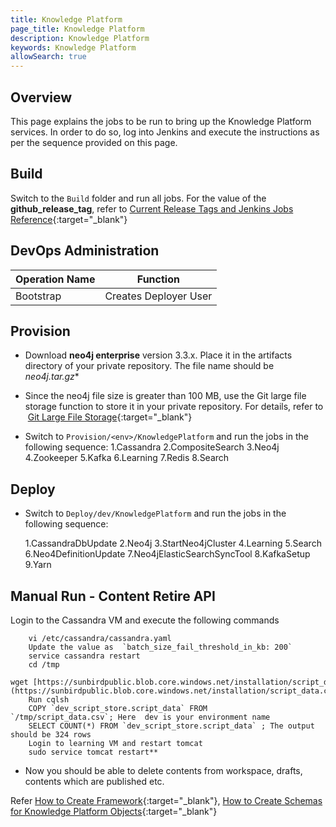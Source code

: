 ```yaml
---
title: Knowledge Platform
page_title: Knowledge Platform
description: Knowledge Platform
keywords: Knowledge Platform
allowSearch: true
--- 
```


## Overview
This page explains the jobs to be run to bring up the Knowledge Platform services. In order to do so, log into Jenkins and execute the instructions as per the sequence provided on this page.

## Build

Switch to the `Build` folder and run all jobs. For the value of the **github_release_tag**, refer to [Current Release Tags and Jenkins Jobs Reference](/developer-docs/server-installation/current_release_tags_n_jenkins_jobs){:target="_blank"}

## DevOps Administration

| Operation Name | Function              |
| -------------- | --------------------- |
| Bootstrap      | Creates Deployer User |

## Provision

*   Download **neo4j enterprise** version 3.3.x. Place it in the artifacts directory of your private repository. The file name should be **neo4j*.tar.gz**
*   Since the neo4j file size is greater than 100 MB, use the Git large file storage function to store it in your private repository. For details, refer to  [Git Large File Storage](https://git-lfs.github.com/){:target="_blank"}

*   Switch to `Provision/<env>/KnowledgePlatform` and run the jobs in the following sequence:
    1.Cassandra
    2.CompositeSearch
    3.Neo4j
    4.Zookeeper
    5.Kafka
    6.Learning
    7.Redis
    8.Search

## Deploy

*   Switch to `Deploy/dev/KnowledgePlatform` and run the jobs in the following sequence:

    1.CassandraDbUpdate
    2.Neo4j
    3.StartNeo4jCluster
    4.Learning
    5.Search
    6.Neo4DefinitionUpdate
    7.Neo4jElasticSearchSyncTool 
    8.KafkaSetup 
    9.Yarn  
 

## Manual Run - Content Retire API 

Login to the Cassandra VM and execute the following commands 

        vi /etc/cassandra/cassandra.yaml
        Update the value as  `batch_size_fail_threshold_in_kb: 200`
        service cassandra restart
        cd /tmp
        wget [https://sunbirdpublic.blob.core.windows.net/installation/script_data.csv](https://sunbirdpublic.blob.core.windows.net/installation/script_data.csv)
        Run cqlsh
        COPY `dev_script_store.script_data` FROM `/tmp/script_data.csv`; Here  dev is your environment name 
        SELECT COUNT(*) FROM `dev_script_store.script_data` ; The output should be 324 rows 
        Login to learning VM and restart tomcat  
        sudo service tomcat restart**


*   Now you should be able to delete contents from workspace, drafts, contents which are published etc.
                    
Refer [How to Create Framework](developer-docs/how-to-guide/how_to_create_framework_in_sunbird){:target="_blank"}, [How to Create Schemas for Knowledge Platform Objects](developer-docs/server-installation/knowledge-platform-object-schema){:target="_blank"}


